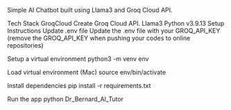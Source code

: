 Simple AI Chatbot built using Llama3 and Groq Cloud API.

Tech Stack
GroqCloud Create Groq Cloud API.
Llama3
Python v3.9.13
Setup Instructions
Update .env file
Update the .env file with your GROQ_API_KEY (remove the GROQ_API_KEY when pushing your codes to online repositories)

Setup a virtual environment
python3 -m venv env

Load virtual environment (Mac)
source env/bin/activate

Install dependencies
pip install -r requirements.txt

Run the app
python Dr_Bernard_AI_Tutor